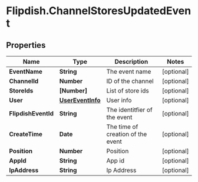 # Flipdish.ChannelStoresUpdatedEvent

## Properties
Name | Type | Description | Notes
------------ | ------------- | ------------- | -------------
**EventName** | **String** | The event name | [optional] 
**ChannelId** | **Number** | ID of the channel | [optional] 
**StoreIds** | **[Number]** | List of store ids | [optional] 
**User** | [**UserEventInfo**](UserEventInfo.md) | User info | [optional] 
**FlipdishEventId** | **String** | The identitfier of the event | [optional] 
**CreateTime** | **Date** | The time of creation of the event | [optional] 
**Position** | **Number** | Position | [optional] 
**AppId** | **String** | App id | [optional] 
**IpAddress** | **String** | Ip Address | [optional] 



